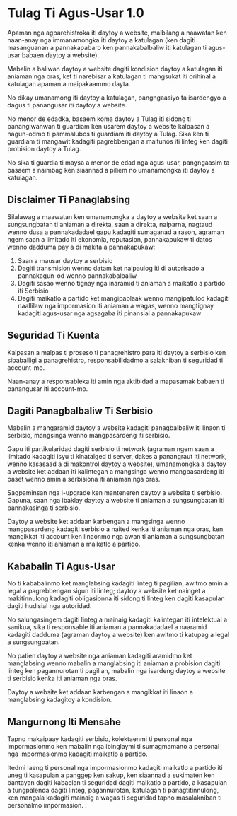 # Tulag Ti Agus-Usar 1.0

Apaman nga agparehistroka iti daytoy a website, maibilang a naawatan ken naan-anay nga immanamongka iti daytoy a katulagan (ken dagiti masanguanan a pannakapabaro ken pannakabalbaliw iti katulagan ti agus-usar babaen daytoy a website).

Mabalin a baliwan daytoy a website dagiti kondision daytoy a katulagan iti aniaman nga oras, ket ti narebisar a katulagan ti mangsukat iti orihinal a katulagan apaman a maipakaammo dayta.

No dikay umanamong iti daytoy a katulagan, pangngaasiyo ta isardengyo a dagus ti panangusar iti daytoy a website.

No menor de edadka, basaem koma daytoy a Tulag iti sidong ti panangiwanwan ti guardiam ken usarem daytoy a website kalpasan a nagun-odmo ti pammalubos ti guardiam iti daytoy a Tulag. Sika ken ti guardiam ti mangawit kadagiti pagrebbengan a maitunos iti linteg ken dagiti probision daytoy a Tulag.

No sika ti guardia ti maysa a menor de edad nga agus-usar, pangngaasim ta basaem a naimbag ken siaannad a piliem no umanamongka iti daytoy a katulagan.

## Disclaimer Ti Panaglabsing

Silalawag a maawatan ken umanamongka a daytoy a website ket saan a sungsungbatan ti aniaman a direkta, saan a direkta, naiparna, nagtaud wenno dusa a pannakadadael gapu kadagiti sumaganad a rason, agraman ngem saan a limitado iti ekonomia, reputasion, pannakapukaw ti datos wenno dadduma pay a di makita a pannakapukaw:

1. Saan a mausar daytoy a serbisio
1. Dagiti transmision wenno datam ket naipaulog iti di autorisado a pannakagun-od wenno pannakabalbaliw
1. Dagiti sasao wenno tignay nga inaramid ti aniaman a maikatlo a partido iti Serbisio
1. Dagiti maikatlo a partido ket mangipablaak wenno mangipatulod kadagiti naallilaw nga impormasion iti aniaman a wagas, wenno mangtignay kadagiti agus-usar nga agsagaba iti pinansial a pannakapukaw

## Seguridad Ti Kuenta

Kalpasan a malpas ti proseso ti panagrehistro para iti daytoy a serbisio ken sibaballigi a panagrehistro, responsabilidadmo a salakniban ti seguridad ti account-mo.

Naan-anay a responsableka iti amin nga aktibidad a mapasamak babaen ti panangusar iti account-mo.

## Dagiti Panagbalbaliw Ti Serbisio

Mabalin a mangaramid daytoy a website kadagiti panagbalbaliw iti linaon ti serbisio, mangsinga wenno mangpasardeng iti serbisio.

Gapu iti partikularidad dagiti serbisio ti network (agraman ngem saan a limitado kadagiti isyu ti kinatalged ti server, dakes a panangraut iti network, wenno kasasaad a di makontrol daytoy a website), umanamongka a daytoy a website ket addaan iti kalintegan a mangsinga wenno mangpasardeng iti paset wenno amin a serbisiona iti aniaman nga oras.

Sagpaminsan nga i-upgrade ken manteneren daytoy a website ti serbisio. Gapuna, saan nga ibaklay daytoy a website ti aniaman a sungsungbatan iti pannakasinga ti serbisio.

Daytoy a website ket addaan karbengan a mangsinga wenno mangpasardeng kadagiti serbisio a naited kenka iti aniaman nga oras, ken mangikkat iti account ken linaonmo nga awan ti aniaman a sungsungbatan kenka wenno iti aniaman a maikatlo a partido.

## Kababalin Ti Agus-Usar

No ti kababalinmo ket manglabsing kadagiti linteg ti pagilian, awitmo amin a legal a pagrebbengan sigun iti linteg; daytoy a website ket nainget a makitinnulong kadagiti obligasionna iti sidong ti linteg ken dagiti kasapulan dagiti hudisial nga autoridad.

No salungasingem dagiti linteg a mainaig kadagiti kalintegan iti intelektual a sanikua, sika ti responsable iti aniaman a pannakadadael a naaramid kadagiti dadduma (agraman daytoy a website) ken awitmo ti katupag a legal a sungsungbatan.

No patien daytoy a website nga aniaman kadagiti aramidmo ket manglabsing wenno mabalin a manglabsing iti aniaman a probision dagiti linteg ken pagannurotan ti pagilian, mabalin nga isardeng daytoy a website ti serbisio kenka iti aniaman nga oras.

Daytoy a website ket addaan karbengan a mangikkat iti linaon a manglabsing kadagitoy a kondision.

## Mangurnong Iti Mensahe

Tapno makaipaay kadagiti serbisio, kolektaenmi ti personal nga impormasionmo ken mabalin nga ibinglaymi ti sumagmamano a personal nga impormasionmo kadagiti maikatlo a partido.

Itedmi laeng ti personal nga impormasionmo kadagiti maikatlo a partido iti uneg ti kasapulan a panggep ken sakup, ken siaannad a sukimaten ken bantayan dagiti kabaelan ti seguridad dagiti maikatlo a partido, a kasapulan a tungpalenda dagiti linteg, pagannurotan, katulagan ti panagtitinnulong, ken mangala kadagiti mainaig a wagas ti seguridad tapno masalakniban ti personalmo impormasion. .
